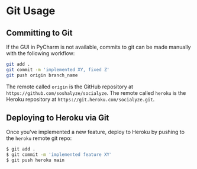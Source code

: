 # Git Usage

## Committing to Git

If the GUI in PyCharm is not available, commits to git can be made manually with the following workflow:

```bash
git add .
git commit -m 'implemented XY, fixed Z'
git push origin branch_name
```

The remote called `origin` is the GitHub repository at `https://github.com/soshalyze/socialyze`.
The remote called `heroku` is the Heroku repository at `https://git.heroku.com/socialyze.git`.

## Deploying to Heroku via Git

Once you've implemented a new feature, deploy to Heroku by pushing to the `heroku` remote git repo:

```bash
$ git add .
$ git commit -m 'implemented feature XY'
$ git push heroku main
```
